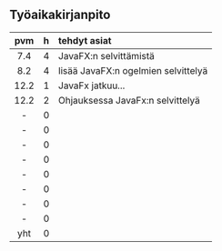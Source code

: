 ## Työaikakirjanpito


| pvm | h | tehdyt asiat  |
| :----:|:-----| :-----|
|  7.4  | 4    | JavaFX:n selvittämistä |
|  8.2  | 4    | lisää JavaFX:n ogelmien selvittelyä |
| 12.2  | 1    | JavaFx jatkuu... |
| 12.2  | 2    | Ohjauksessa JavaFx:n selvittelyä |
|   -   | 0    | |
|   -   | 0    | |
|   -   | 0    | |
|   -   | 0    | |
|   -   | 0    | |
|   -   | 0    | |
|   -   | 0    | |
|   -   | 0    | |
|  yht  | 0    | | 
